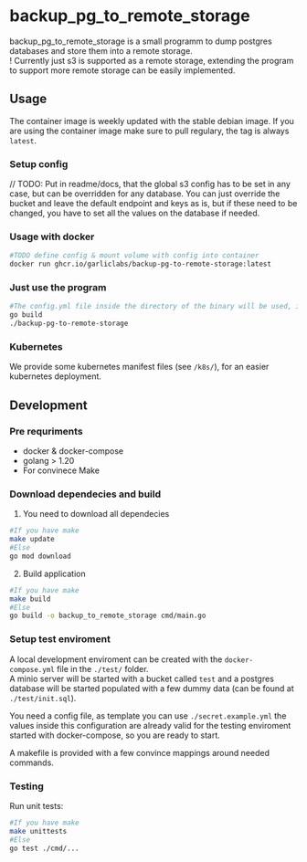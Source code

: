# backup_pg_to_remote_storage

backup_pg_to_remote_storage is a small programm to dump postgres databases and store them into a remote storage.  
! Currently just s3 is supported as a remote storage, extending the program to support more remote storage can be easily implemented.  

## Usage

The container image is weekly updated with the stable debian image.
If you are using the container image make sure to pull regulary, the tag is always `latest`.

### Setup config

// TODO: Put in readme/docs, that the global s3 config has to be set in any case, but can be overridden for any database. You can just override the bucket and leave the default endpoint and keys as is, but if these need to be changed, you have to set all the values on the database if needed.

### Usage with docker

```bash
#TODO define config & mount volume with config into container
docker run ghcr.io/garliclabs/backup-pg-to-remote-storage:latest
```

### Just use the program

```bash
#The config.yml file inside the directory of the binary will be used, if there is no the process will end with an error
go build
./backup-pg-to-remote-storage
```

### Kubernetes

We provide some kubernetes manifest files (see `/k8s/`), for an easier kubernetes deployment.  

## Development

### Pre requriments

* docker & docker-compose
* golang > 1.20
* For convinece Make

### Download dependecies and build

1. You need to download all dependecies

```bash
#If you have make
make update
#Else
go mod download
```

2. Build application

```bash
#If you have make
make build
#Else
go build -o backup_to_remote_storage cmd/main.go
```

### Setup test enviroment

A local development enviroment can be created with the `docker-compose.yml` file in the `./test/` folder.  
A minio server will be started with a bucket called `test` and a postgres database will be started populated with a few dummy data (can be found at `./test/init.sql`).  

You need a config file, as template you can use `./secret.example.yml` the values inside this configuration are already valid for the testing enviroment started with docker-compose, so you are ready to start.  

A makefile is provided with a few convince mappings around needed commands.  

### Testing

Run unit tests:  

```bash
#If you have make
make unittests
#Else
go test ./cmd/...
```
